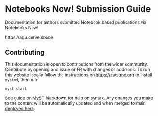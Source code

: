 # Notebooks Now! Submission Guide

Documentation for authors submitted Notebook based publications via Notebooks Now!

https://agu.curve.space

## Contributing

This documentation is open to contributions from the wider community. Contribute by opening and issue or PR with changes or additions. To run this website locally follow the instructions on https://mystmd.org to install `mystmd`, then run:

```bash
myst start
```

See [guide on MyST Markdown](https://mystmd.org/guide/quickstart-myst-markdown) for help on syntax. Any changes you make to the content will be automatically updated and when merged to main [deployed here](https://agu-submission.curve.space/).
